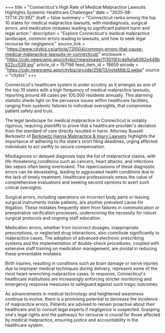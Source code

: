 +++
title = "Connecticut's High Rate of Medical Malpractice Lawsuits Highlights Systemic Healthcare Challenges"
date = "2025-08-13T14:20:39Z"
draft = false
summary = "Connecticut ranks among the top 10 states for medical malpractice lawsuits, with misdiagnosis, surgical errors, and medication mistakes leading to significant patient harm and legal action."
description = "Explore Connecticut's medical malpractice landscape, common errors leading to lawsuits, and how to seek legal recourse for negligence."
source_link = "https://www.citybiz.co/article/731004/common-errors-that-cause-medical-malpractice-lawsuits-in-connecticut/"
enclosure = "https://cdn.newsramp.app/citybiz/newsimage/11301161c4e9a1a6382e448b622cc539.jpg"
article_id = 157196
feed_item_id = 18659
qrcode = "https://cdn.newsramp.app/citybiz/qrcode/258/13/noteMdLQ.webp"
source = "citybiz"
+++

<p>Connecticut's healthcare system is under scrutiny as it emerges as one of the top 10 states with a high frequency of medical malpractice lawsuits, reporting around 48 cases per 100,000 residents annually. This alarming statistic sheds light on the pervasive issues within healthcare facilities, ranging from systemic failures to individual oversights, that compromise patient safety and trust.</p><p>The legal landscape for medical malpractice in Connecticut is notably rigorous, requiring plaintiffs to prove that a healthcare provider's deviation from the standard of care directly resulted in harm. Attorney Russell Berkowitz of <a href="https://www.berkowitzlaw.com" rel="nofollow" target="_blank">Berkowitz Hanna Malpractice & Injury Lawyers</a> highlights the importance of adhering to the state's strict filing deadlines, urging affected individuals to act swiftly to secure compensation.</p><p>Misdiagnosis or delayed diagnosis tops the list of malpractice claims, with life-threatening conditions such as cancers, heart attacks, and infections like sepsis often being overlooked. The repercussions of these diagnostic errors can be devastating, leading to aggravated health conditions due to the lack of timely treatment. Healthcare professionals stress the value of comprehensive evaluations and seeking second opinions to avert such critical oversights.</p><p>Surgical errors, including operations on incorrect body parts or leaving surgical instruments inside patients, are another prevalent cause for litigation. These mistakes frequently stem from failures in communication or preoperative verification processes, underscoring the necessity for robust surgical protocols and ongoing staff education.</p><p>Medication errors, whether from incorrect dosages, inappropriate prescriptions, or neglected drug interactions, also contribute significantly to malpractice cases. The adoption of advanced electronic prescribing systems and the implementation of double-check procedures, coupled with extensive staff training on medication management, are pivotal in reducing these preventable mistakes.</p><p>Birth injuries, resulting in conditions such as brain damage or nerve injuries due to improper medical techniques during delivery, represent some of the most heart-wrenching malpractice cases. In response, Connecticut's healthcare institutions are increasingly enforcing stricter monitoring and emergency response measures to safeguard against such tragic outcomes.</p><p>As advancements in medical technology and heightened awareness continue to evolve, there is a promising potential to decrease the incidence of malpractice errors. Patients are advised to remain proactive about their healthcare and to consult legal experts if negligence is suspected. Grasping one's legal rights and the pathways for recourse is crucial for those affected by medical malpractice, ensuring justice and accountability in the healthcare system.</p>